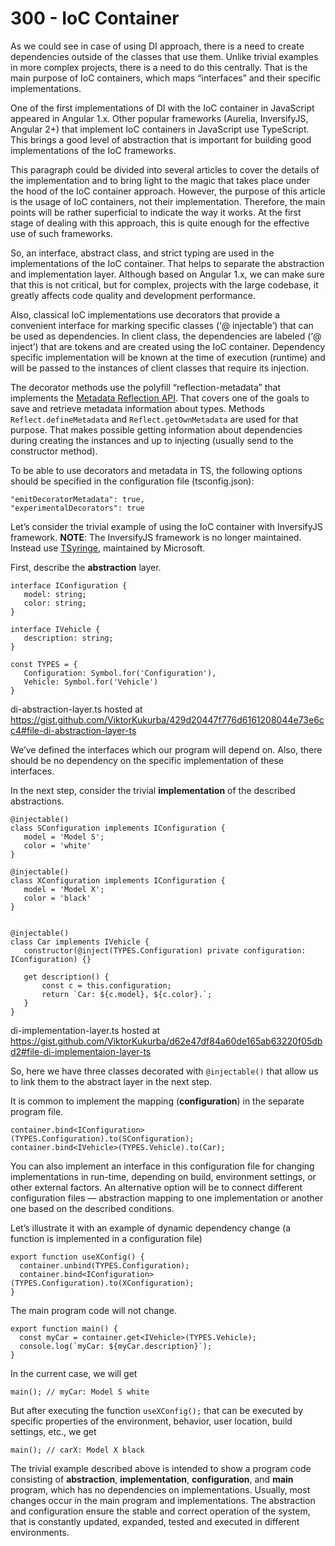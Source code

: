 # 300 - IoC Container

As we could see in case of using DI approach, there is a need to create dependencies outside of the classes that use them. Unlike trivial examples in more complex projects, there is a need to do this centrally. That is the main purpose of IoC containers, which maps “interfaces” and their specific implementations.

One of the first implementations of DI with the IoC container in JavaScript appeared in Angular 1.x. Other popular frameworks (Aurelia, InversifyJS, Angular 2+) that implement IoC containers in JavaScript use TypeScript. This brings a good level of abstraction that is important for building good implementations of the IoC frameworks.

This paragraph could be divided into several articles to cover the details of the implementation and to bring light to the magic that takes place under the hood of the IoC container approach. However, the purpose of this article is the usage of IoC containers, not their implementation. Therefore, the main points will be rather superficial to indicate the way it works. At the first stage of dealing with this approach, this is quite enough for the effective use of such frameworks.

So, an interface, abstract class, and strict typing are used in the implementations of the IoC container. That helps to separate the abstraction and implementation layer. Although based on Angular 1.x, we can make sure that this is not critical, but for complex, projects with the large codebase, it greatly affects code quality and development performance.

Also, classical IoC implementations use decorators that provide a convenient interface for marking specific classes (‘@ injectable’) that can be used as dependencies. In client class, the dependencies are labeled (‘@ inject’) that are tokens and are created using the IoC container. Dependency specific implementation will be known at the time of execution (runtime) and will be passed to the instances of client classes that require its injection.

The decorator methods use the polyfill “reflection-metadata” that implements the [Metadata Reflection API](https://github.com/rbuckton/reflect-metadata). That covers one of the goals to save and retrieve metadata information about types. Methods ```Reflect.defineMetadata``` and ```Reflect.getOwnMetadata``` are used for that purpose. That makes possible getting information about dependencies during creating the instances and up to injecting (usually send to the constructor method).

To be able to use decorators and metadata in TS, the following options should be specified in the configuration file (tsconfig.json):

```
"emitDecoratorMetadata": true,
"experimentalDecorators": true
```

Let’s consider the trivial example of using the IoC container with InversifyJS framework. **NOTE**: The InversifyJS framework is no longer maintained. Instead use [TSyringe](https://github.com/microsoft/tsyringe), maintained by Microsoft.

First, describe the **abstraction** layer.

```
interface IConfiguration {
   model: string;
   color: string;
}

interface IVehicle {
   description: string;
}

const TYPES = {
   Configuration: Symbol.for('Configuration'),
   Vehicle: Symbol.for('Vehicle')
}
```
di-abstraction-layer.ts hosted at https://gist.github.com/ViktorKukurba/429d20447f776d6161208044e73e6cc4#file-di-abstraction-layer-ts

We’ve defined the interfaces which our program will depend on. Also, there should be no dependency on the specific implementation of these interfaces.

In the next step, consider the trivial **implementation** of the described abstractions.

```
@injectable()
class SConfiguration implements IConfiguration {
   model = 'Model S';
   color = 'white'
}

@injectable()
class XConfiguration implements IConfiguration {
   model = 'Model X';
   color = 'black'
}


@injectable()
class Car implements IVehicle {
   constructor(@inject(TYPES.Configuration) private configuration: IConfiguration) {}

   get description() {
       const c = this.configuration;
       return `Car: ${c.model}, ${c.color}.`;
   }
}
```
di-implementation-layer.ts hosted at https://gist.github.com/ViktorKukurba/d62e47df84a60de165ab63220f05dbd2#file-di-implementaion-layer-ts

So, here we have three classes decorated with ```@injectable()``` that allow us to link them to the abstract layer in the next step.

It is common to implement the mapping (**configuration**) in the separate program file.

```
container.bind<IConfiguration>(TYPES.Configuration).to(SConfiguration);
container.bind<IVehicle>(TYPES.Vehicle).to(Car);
```

You can also implement an interface in this configuration file for changing implementations in run-time, depending on build, environment settings, or other external factors. An alternative option will be to connect different configuration files — abstraction mapping to one implementation or another one based on the described conditions.

Let’s illustrate it with an example of dynamic dependency change (a function is implemented in a configuration file)

```
export function useXConfig() {
  container.unbind(TYPES.Configuration);
  container.bind<IConfiguration>(TYPES.Configuration).to(XConfiguration);
}
```

The main program code will not change.

```
export function main() {
  const myCar = container.get<IVehicle>(TYPES.Vehicle);
  console.log(`myCar: ${myCar.description}`);
}
```

In the current case, we will get

```
main(); // myCar: Model S white
```

But after executing the function ```useXConfig();``` that can be executed by specific properties of the environment, behavior, user location, build settings, etc., we get

```
main(); // carX: Model X black
```

The trivial example described above is intended to show a program code consisting of **abstraction**, **implementation**, **configuration**, and **main** program, which has no dependencies on implementations. Usually, most changes occur in the main program and implementations. The abstraction and configuration ensure the stable and correct operation of the system, that is constantly updated, expanded, tested and executed in different environments.
